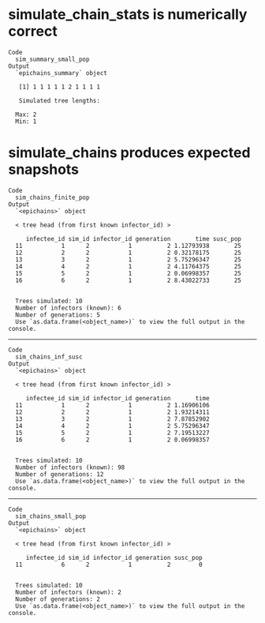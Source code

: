 # simulate_chain_stats is numerically correct

    Code
      sim_summary_small_pop
    Output
      `epichains_summary` object 
      
       [1] 1 1 1 1 1 2 1 1 1 1
      
       Simulated tree lengths: 
      
      Max: 2
      Min: 1

# simulate_chains produces expected snapshots

    Code
      sim_chains_finite_pop
    Output
      `<epichains>` object
      
      < tree head (from first known infector_id) >
      
         infectee_id sim_id infector_id generation       time susc_pop
      11           1      2           1          2 1.12793938       25
      12           2      2           1          2 0.32178175       25
      13           3      2           1          2 5.75296347       25
      14           4      2           1          2 4.11764375       25
      15           5      2           1          2 0.06998357       25
      16           6      2           1          2 8.43022733       25
      
      
      Trees simulated: 10
      Number of infectors (known): 6
      Number of generations: 5
      Use `as.data.frame(<object_name>)` to view the full output in the console.

---

    Code
      sim_chains_inf_susc
    Output
      `<epichains>` object
      
      < tree head (from first known infector_id) >
      
         infectee_id sim_id infector_id generation       time
      11           1      2           1          2 1.16906106
      12           2      2           1          2 1.93214311
      13           3      2           1          2 7.87852902
      14           4      2           1          2 5.75296347
      15           5      2           1          2 7.19513227
      16           6      2           1          2 0.06998357
      
      
      Trees simulated: 10
      Number of infectors (known): 98
      Number of generations: 12
      Use `as.data.frame(<object_name>)` to view the full output in the console.

---

    Code
      sim_chains_small_pop
    Output
      `<epichains>` object
      
      < tree head (from first known infector_id) >
      
         infectee_id sim_id infector_id generation susc_pop
      11           6      2           1          2        0
      
      
      Trees simulated: 10
      Number of infectors (known): 2
      Number of generations: 2
      Use `as.data.frame(<object_name>)` to view the full output in the console.

